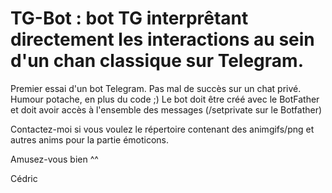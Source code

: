 # TG-Bot : bot TG interprêtant directement les interactions au sein d'un chan classique sur Telegram.

Premier essai d'un bot Telegram. Pas mal de succès sur un chat privé. Humour potache, en plus du code ;)
Le bot doit être créé avec le BotFather et doit avoir accès à l'ensemble des messages (/setprivate sur le Botfather)

Contactez-moi si vous voulez le répertoire contenant des animgifs/png et autres anims pour la partie émoticons.

Amusez-vous bien ^^

Cédric
